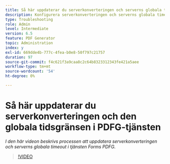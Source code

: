 ```yaml
---
title: Så här uppdaterar du serverkonverteringen och serverns globala timeout i PDFG-tjänsten
description: Konfigurera serverkonverteringen och serverns globala timeout för PDF Generator
type: Troubleshooting
role: Admin
level: Intermediate
version: 6.5
feature: PDF Generator
topic: Administration
index: y
exl-id: 669dde4b-777c-4fea-b0e8-50f797c21757
duration: 97
source-git-commit: f4c621f3a9caa8c2c64b8323312343fe421a5aee
workflow-type: tm+mt
source-wordcount: '54'
ht-degree: 0%

---
```


# Så här uppdaterar du serverkonverteringen och den globala tidsgränsen i PDFG-tjänsten

*I den här videon beskrivs processen att uppdatera serverkonverteringen och serverns globala timeout i tjänsten Forms PDFG.*

>[!VIDEO](https://video.tv.adobe.com/v/335514?quality=12&learn=on)
